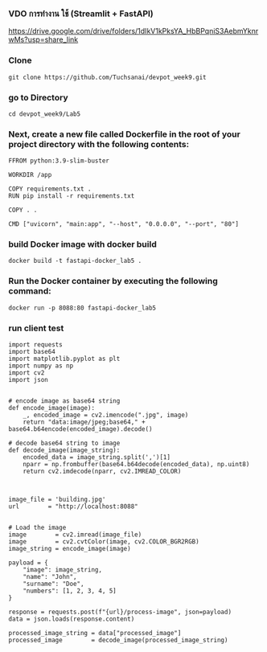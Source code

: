 ### VDO การทำงาน ใช้ (Streamlit + FastAPI)
https://drive.google.com/drive/folders/1dIkV1kPksYA_HbBPqniS3AebmYknrwMs?usp=share_link

### Clone

```
git clone https://github.com/Tuchsanai/devpot_week9.git
```


### go to Directory
```
cd devpot_week9/Lab5

```




### Next, create a new file called Dockerfile in the root of your project directory with the following contents:
```
FFROM python:3.9-slim-buster

WORKDIR /app

COPY requirements.txt .
RUN pip install -r requirements.txt

COPY . .

CMD ["uvicorn", "main:app", "--host", "0.0.0.0", "--port", "80"]
```

### build Docker image with docker build 
```
docker build -t fastapi-docker_lab5 .
```

### Run the Docker container by executing the following command:
```
docker run -p 8088:80 fastapi-docker_lab5 
```
### run client test

```
import requests
import base64
import matplotlib.pyplot as plt
import numpy as np
import cv2
import json


# encode image as base64 string
def encode_image(image):
    _, encoded_image = cv2.imencode(".jpg", image)
    return "data:image/jpeg;base64," + base64.b64encode(encoded_image).decode()

# decode base64 string to image
def decode_image(image_string):
    encoded_data = image_string.split(',')[1]
    nparr = np.frombuffer(base64.b64decode(encoded_data), np.uint8)
    return cv2.imdecode(nparr, cv2.IMREAD_COLOR)



image_file = 'building.jpg'
url        = "http://localhost:8088"


# Load the image
image        = cv2.imread(image_file)
image        = cv2.cvtColor(image, cv2.COLOR_BGR2RGB)
image_string = encode_image(image)

payload = {
    "image": image_string,
    "name": "John",
    "surname": "Doe",
    "numbers": [1, 2, 3, 4, 5]
}

response = requests.post(f"{url}/process-image", json=payload)
data = json.loads(response.content)

processed_image_string = data["processed_image"]
processed_image        = decode_image(processed_image_string)




```
